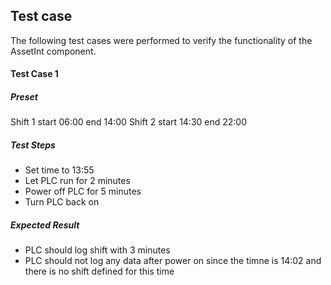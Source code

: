 ## Test case
The following test cases were performed to verify the functionality of the AssetInt component.

#### Test Case 1

##### Preset
Shift 1 start 06:00 end 14:00
Shift 2 start 14:30 end 22:00

##### Test Steps
* Set time to 13:55
* Let PLC run for 2 minutes
* Power off PLC for 5 minutes
* Turn PLC back on

##### Expected Result
* PLC should log shift with 3 minutes
* PLC should not log any data after power on since the timne is 14:02 and there is no shift defined for this time



